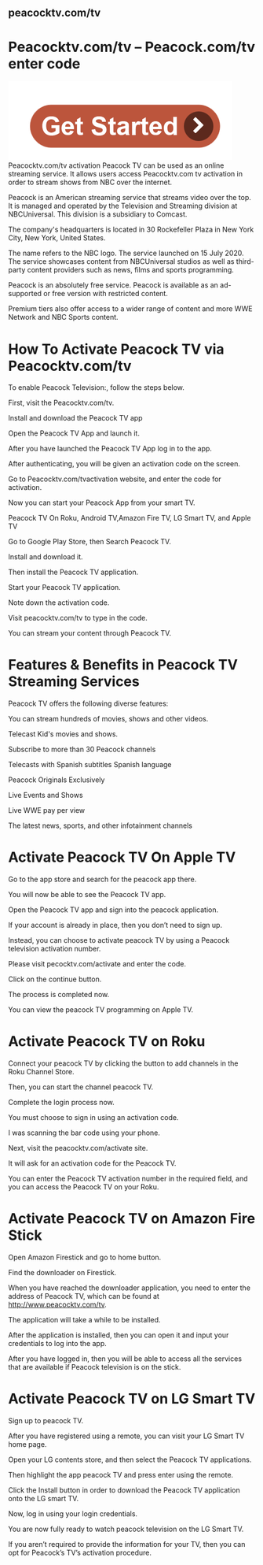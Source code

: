 ## peacocktv.com/tv
# Peacocktv.com/tv – Peacock.com/tv enter code
[![Peacocktv.com/tv](get-start.png)](https://www.peacocktvcom-tv.com/)
Peacocktv.com/tv activation Peacock TV can be used as an online streaming service. It allows users access Peacocktv.com tv activation in order to stream shows from NBC over the internet.

Peacock is an American streaming service that streams video over the top. It is managed and operated by the Television and Streaming division at NBCUniversal. This division is a subsidiary to Comcast.

The company's headquarters is located in 30 Rockefeller Plaza in New York City, New York, United States.

The name refers to the NBC logo. The service launched on 15 July 2020. The service showcases content from NBCUniversal studios as well as third-party content providers such as news, films and sports programming.

Peacock is an absolutely free service. Peacock is available as an ad-supported or free version with restricted content.

Premium tiers also offer access to a wider range of content and more WWE Network and NBC Sports content.

# How To Activate Peacock TV via Peacocktv.com/tv
To enable Peacock Television:, follow the steps below.

First, visit the Peacocktv.com/tv.

Install and download the Peacock TV app

Open the Peacock TV App and launch it.

After you have launched the Peacock TV App log in to the app.

After authenticating, you will be given an activation code on the screen.

Go to Peacocktv.com/tvactivation website, and enter the code for activation.

Now you can start your Peacock App from your smart TV.

Peacock TV On Roku, Android TV,Amazon Fire TV, LG Smart TV, and Apple TV 

Go to Google Play Store, then Search Peacock TV.

Install and download it.

Then install the Peacock TV application.

Start your Peacock TV application.

Note down the activation code.

Visit peacocktv.com/tv to type in the code.

You can stream your content through Peacock TV.


# Features & Benefits in Peacock TV Streaming Services
Peacock TV offers the following diverse features:

You can stream hundreds of movies, shows and other videos.

Telecast Kid's movies and shows.

Subscribe to more than 30 Peacock channels

Telecasts with Spanish subtitles Spanish language

Peacock Originals Exclusively

Live Events and Shows

Live WWE pay per view

The latest news, sports, and other infotainment channels

# Activate Peacock TV On Apple TV
Go to the app store and search for the peacock app there.

You will now be able to see the Peacock TV app.

Open the Peacock TV app and sign into the peacock application.

If your account is already in place, then you don’t need to sign up.

Instead, you can choose to activate peacock TV by using a Peacock television activation number.

Please visit pecocktv.com/activate and enter the code.

Click on the continue button.

The process is completed now.

You can view the peacock TV programming on Apple TV.

# Activate Peacock TV on Roku
Connect your peacock TV by clicking the button to add channels in the Roku Channel Store.

Then, you can start the channel peacock TV.

Complete the login process now.

You must choose to sign in using an activation code.

I was scanning the bar code using your phone.

Next, visit the peacocktv.com/activate site.

It will ask for an activation code for the Peacock TV.

You can enter the Peacock TV activation number in the required field, and you can access the Peacock TV on your Roku.

# Activate Peacock TV on Amazon Fire Stick
Open Amazon Firestick and go to home button.

Find the downloader on Firestick.

When you have reached the downloader application, you need to enter the address of Peacock TV, which can be found at http://www.peacocktv.com/tv.

The application will take a while to be installed.

After the application is installed, then you can open it and input your credentials to log into the app.

After you have logged in, then you will be able to access all the services that are available if Peacock television is on the stick.

# Activate Peacock TV on LG Smart TV
Sign up to peacock TV.

After you have registered using a remote, you can visit your LG Smart TV home page.

Open your LG contents store, and then select the Peacock TV applications.

Then highlight the app peacock TV and press enter using the remote.

Click the Install button in order to download the Peacock TV application onto the LG smart TV.

Now, log in using your login credentials.

You are now fully ready to watch peacock television on the LG Smart TV.

If you aren’t required to provide the information for your TV, then you can opt for Peacock’s TV’s activation procedure.
